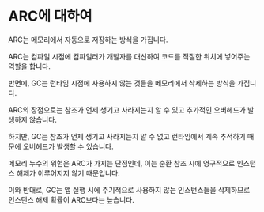 ARC에 대하여
========================

ARC는 메모리에서 자동으로 저장하는 방식을 가집니다.

ARC는 컴파일 시점에 컴파일러가 개발자를 대신하여 코드를 적절한 위치에 넣어주는 역할을 합니다.

반면에, GC는 런타임 시점에 사용하지 않는 것들을 메모리에서 삭제하는 방식을 가집니다. 

ARC의 장점으로는 참조가 언제 생기고 사라지는지 알 수 있고 추가적인 오버헤드가 발생하지 않습니다.

하지만, GC는 참조가 언제 생기고 사라지는지 알 수 없고 런타임에서 계속 추적하기 때문에 오버헤드가 발생할 수 있습니다. 

메모리 누수의 위험은 ARC가 가지는 단점인데, 이는 순환 참조 시에 영구적으로 인스턴스 해제가 이루어지지 않기 때문입니다.

이와 반대로, GC는 앱 실행 시에 주기적으로 사용하지 않는 인스턴스들을 삭제하므로 인스턴스 해제 확률이 ARC보다는 높습니다. 



































